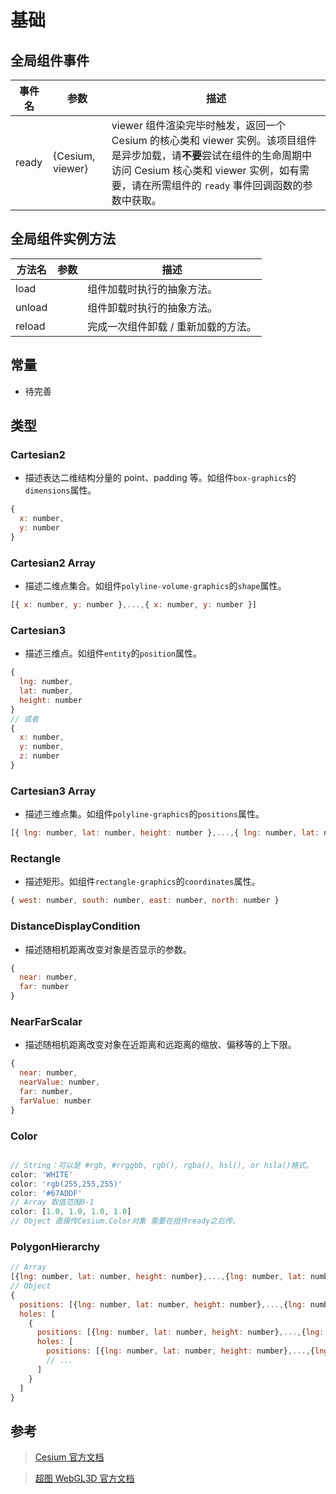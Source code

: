 # 基础

## 全局组件事件

<!-- prettier-ignore -->
| 事件名 | 参数 | 描述 |
| ----- | ---- | ----- |
| ready | {Cesium, viewer} | viewer 组件渲染完毕时触发，返回一个 Cesium 的核心类和 viewer 实例。该项目组件是异步加载，请**不要**尝试在组件的生命周期中访问 Cesium 核心类和 viewer 实例，如有需要，请在所需组件的 `ready` 事件回调函数的参数中获取。 |

## 全局组件实例方法

| 方法名 | 参数 | 描述                                |
| ------ | ---- | ----------------------------------- |
| load   |      | 组件加载时执行的抽象方法。          |
| unload |      | 组件卸载时执行的抽象方法。          |
| reload |      | 完成一次组件卸载 / 重新加载的方法。 |

## 常量

- 待完善

## 类型

### Cartesian2

- 描述表达二维结构分量的 point、padding 等。如组件`box-graphics`的`dimensions`属性。

```JavaScript
{
  x: number,
  y: number
}
```

### Cartesian2 Array

- 描述二维点集合。如组件`polyline-volume-graphics`的`shape`属性。

```JavaScript
[{ x: number, y: number },...,{ x: number, y: number }]
```

### Cartesian3

- 描述三维点。如组件`entity`的`position`属性。

```JavaScript
{
  lng: number,
  lat: number,
  height: number
}
// 或者
{
  x: number,
  y: number,
  z: number
}
```

### Cartesian3 Array

- 描述三维点集。如组件`polyline-graphics`的`positions`属性。

```JavaScript
[{ lng: number, lat: number, height: number },...,{ lng: number, lat: number, height: number }]
```

### Rectangle

- 描述矩形。如组件`rectangle-graphics`的`coordinates`属性。

```JavaScript
{ west: number, south: number, east: number, north: number }
```

### DistanceDisplayCondition

- 描述随相机距离改变对象是否显示的参数。

```JavaScript
{
  near: number,
  far: number
}
```

### NearFarScalar

- 描述随相机距离改变对象在近距离和远距离的缩放、偏移等的上下限。

```JavaScript
{
  near: number,
  nearValue: number,
  far: number,
  farValue: number
}
```

### Color

```JavaScript

// String：可以是 #rgb, #rrggbb, rgb(), rgba(), hsl(), or hsla()格式。
color: 'WHITE'
color: 'rgb(255,255,255)'
color: '#67ADDF'
// Array 取值范围0-1
color: [1.0, 1.0, 1.0, 1.0]
// Object 直接传Cesium.Color对象 需要在组件ready之后传。
```

### PolygonHierarchy

```JavaScript
// Array
[{lng: number, lat: number, height: number},...,{lng: number, lat: number, height: number}]
// Object
{
  positions: [{lng: number, lat: number, height: number},...,{lng: number, lat: number, height: number}],
  holes: [
    {
      positions: [{lng: number, lat: number, height: number},...,{lng: number, lat: number, height: number}],
      holes: [
        positions: [{lng: number, lat: number, height: number},...,{lng: number, lat: number, height: number}]
        // ...
      ]
    }
  ]
}

```

## 参考

> [Cesium 官方文档](https://cesium.com/docs/cesiumjs-ref-doc/index.html)

> [超图 WebGL3D 官方文档](http://support.supermap.com.cn:8090/webgl/Build/Documentation/index.html)
